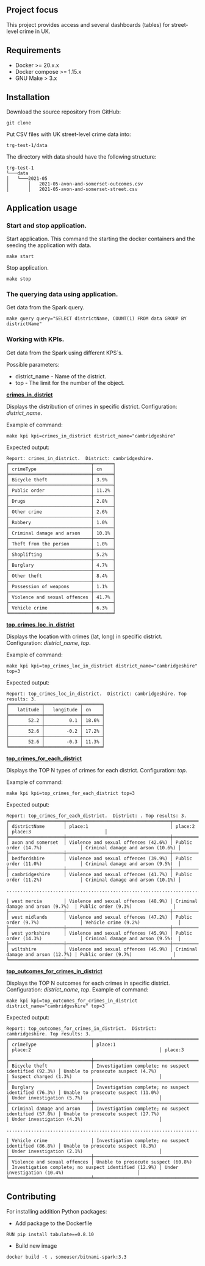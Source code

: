 Project focus
------------
This project provides access and several dashboards (tables) for street-level crime in UK.  

Requirements
------------
* Docker >= 20.x.x
* Docker compose >=  1.15.x
* GNU Make > 3.x

Installation
------------
Download the source repository from GitHub:
```shell
git clone 
```
Put CSV files with UK  street-level crime data into:
```
trg-test-1/data
```
The directory with data should have the following structure:
```
trg-test-1
└───data
│   └───2021-05
│       │   2021-05-avon-and-somerset-outcomes.csv
│       │   2021-05-avon-and-somerset-street.csv
```

Application usage
-------------
### Start and stop application.
Start application. This command the starting the docker containers and the seeding the application with data. 
```shell
make start
```

Stop application.
```shell
make stop
```

### The querying data using application.
Get data from the Spark query.
```shell
make query query="SELECT districtName, COUNT(1) FROM data GROUP BY  districtName"
```

### Working with KPIs.
Get data from the Spark using different KPS`s. 

Possible parameters:
* district_name - Name of the district.
* top - The limit for the number of the object.

<ins>__crimes_in_district__</inc>

Displays the distribution of crimes in specific district. Configuration: *district_name*.

Example of command:

```shell
make kpi kpi=crimes_in_district district_name="cambridgeshire"
```

Expected output:
```
Report: crimes_in_district.  District: cambridgeshire.
╒══════════════════════════════╤═══════╕
│ crimeType                    │ cn    │
╞══════════════════════════════╪═══════╡
│ Bicycle theft                │ 3.9%  │
├──────────────────────────────┼───────┤
│ Public order                 │ 11.2% │
├──────────────────────────────┼───────┤
│ Drugs                        │ 2.8%  │
├──────────────────────────────┼───────┤
│ Other crime                  │ 2.6%  │
├──────────────────────────────┼───────┤
│ Robbery                      │ 1.0%  │
├──────────────────────────────┼───────┤
│ Criminal damage and arson    │ 10.1% │
├──────────────────────────────┼───────┤
│ Theft from the person        │ 1.0%  │
├──────────────────────────────┼───────┤
│ Shoplifting                  │ 5.2%  │
├──────────────────────────────┼───────┤
│ Burglary                     │ 4.7%  │
├──────────────────────────────┼───────┤
│ Other theft                  │ 8.4%  │
├──────────────────────────────┼───────┤
│ Possession of weapons        │ 1.1%  │
├──────────────────────────────┼───────┤
│ Violence and sexual offences │ 41.7% │
├──────────────────────────────┼───────┤
│ Vehicle crime                │ 6.3%  │
╘══════════════════════════════╧═══════╛
```


<ins>__top_crimes_loc_in_district__</inc> 

Displays the location with crimes (lat, long) in specific district. Configuration: *district_name*, *top*.

Example of command:
```shell
make kpi kpi=top_crimes_loc_in_district district_name="cambridgeshire" top=3
```

Expected output:
```
Report: top_crimes_loc_in_district.  District: cambridgeshire. Top results: 3.
╒════════════╤═════════════╤═══════╕
│   latitude │   longitude │ cn    │
╞════════════╪═════════════╪═══════╡
│       52.2 │         0.1 │ 18.6% │
├────────────┼─────────────┼───────┤
│       52.6 │        -0.2 │ 17.2% │
├────────────┼─────────────┼───────┤
│       52.6 │        -0.3 │ 11.3% │
╘════════════╧═════════════╧═══════╛
```


<ins>__top_crimes_for_each_district__</ins>

Displays the TOP N types of crimes for each district. Configuration: *top*.

Example of command:
```shell
make kpi kpi=top_crimes_for_each_district top=3
```

Expected output:
```
Report: top_crimes_for_each_district.  District: . Top results: 3.
╒════════════════════╤══════════════════════════════════════╤═══════════════════════════════════╤═══════════════════════════════════╕
│ districtName       │ place:1                              │ place:2                           │ place:3                           │
╞════════════════════╪══════════════════════════════════════╪═══════════════════════════════════╪═══════════════════════════════════╡
│ avon and somerset  │ Violence and sexual offences (42.6%) │ Public order (14.7%)              │ Criminal damage and arson (10.6%) │
├────────────────────┼──────────────────────────────────────┼───────────────────────────────────┼───────────────────────────────────┤
│ bedfordshire       │ Violence and sexual offences (39.9%) │ Public order (11.0%)              │ Criminal damage and arson (9.5%)  │
├────────────────────┼──────────────────────────────────────┼───────────────────────────────────┼───────────────────────────────────┤
│ cambridgeshire     │ Violence and sexual offences (41.7%) │ Public order (11.2%)              │ Criminal damage and arson (10.1%) │

.....................................................................................................................................

│ west mercia        │ Violence and sexual offences (48.9%) │ Criminal damage and arson (9.7%)  │ Public order (9.3%)               │
├────────────────────┼──────────────────────────────────────┼───────────────────────────────────┼───────────────────────────────────┤
│ west midlands      │ Violence and sexual offences (47.2%) │ Public order (9.7%)               │ Vehicle crime (9.2%)              │
├────────────────────┼──────────────────────────────────────┼───────────────────────────────────┼───────────────────────────────────┤
│ west yorkshire     │ Violence and sexual offences (45.9%) │ Public order (14.3%)              │ Criminal damage and arson (9.5%)  │
├────────────────────┼──────────────────────────────────────┼───────────────────────────────────┼───────────────────────────────────┤
│ wiltshire          │ Violence and sexual offences (45.9%) │ Criminal damage and arson (12.7%) │ Public order (9.7%)               │
╘════════════════════╧══════════════════════════════════════╧═══════════════════════════════════╧═══════════════════════════════════╛
```


<ins>__top_outcomes_for_crimes_in_district__</ins>

Displays the TOP N outcomes for each crimes in specific district. Configuration: *district_name*, *top*.
Example of command:
```shell
make kpi kpi=top_outcomes_for_crimes_in_district  district_name="cambridgeshire" top=3
```

Expected output:
```
Report: top_outcomes_for_crimes_in_district.  District: cambridgeshire. Top results: 3.
╒══════════════════════════════╤═══════════════════════════════════════════════════════╤═══════════════════════════════════════════════════════╤═══════════════════════════════════════════════════════╕
│ crimeType                    │ place:1                                               │ place:2                                               │ place:3                                               │
╞══════════════════════════════╪═══════════════════════════════════════════════════════╪═══════════════════════════════════════════════════════╪═══════════════════════════════════════════════════════╡
│ Bicycle theft                │ Investigation complete; no suspect identified (92.3%) │ Unable to prosecute suspect (4.7%)                    │ Suspect charged (1.3%)                                │
├──────────────────────────────┼───────────────────────────────────────────────────────┼───────────────────────────────────────────────────────┼───────────────────────────────────────────────────────┤
│ Burglary                     │ Investigation complete; no suspect identified (76.3%) │ Unable to prosecute suspect (11.0%)                   │ Under investigation (5.7%)                            │
├──────────────────────────────┼───────────────────────────────────────────────────────┼───────────────────────────────────────────────────────┼───────────────────────────────────────────────────────┤
│ Criminal damage and arson    │ Investigation complete; no suspect identified (57.8%) │ Unable to prosecute suspect (27.7%)                   │ Under investigation (4.3%)                            │

.......................................................................................................................................................................................................

│ Vehicle crime                │ Investigation complete; no suspect identified (86.8%) │ Unable to prosecute suspect (8.3%)                    │ Under investigation (2.1%)                            │
├──────────────────────────────┼───────────────────────────────────────────────────────┼───────────────────────────────────────────────────────┼───────────────────────────────────────────────────────┤
│ Violence and sexual offences │ Unable to prosecute suspect (60.8%)                   │ Investigation complete; no suspect identified (12.9%) │ Under investigation (10.4%)                           │
╘══════════════════════════════╧═══════════════════════════════════════════════════════╧═══════════════════════════════════════════════════════╧═══════════════════════════════════════════════════════╛
```


Contributing
------------
For installing addition Python packages:
* Add package to the Dockerfile
```
RUN pip install tabulate==0.8.10
```
* Build new image

```shell
docker build -t . someuser/bitnami-spark:3.3
```
